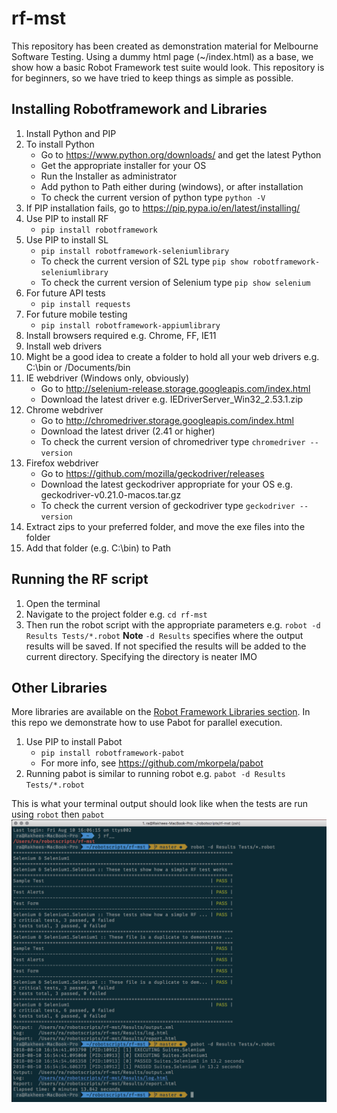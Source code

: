 # rf-mst
This repository has been created as demonstration material for Melbourne Software Testing. Using a dummy html page (~/index.html) as a base, we show how a basic Robot Framework test suite would look. This repository is for beginners, so we have tried to keep things as simple as possible.

## Installing Robotframework and Libraries
1. Install Python and PIP
  1. To install Python
      - Go to https://www.python.org/downloads/ and get the latest Python
      - Get the appropriate installer for your OS
      - Run the Installer as administrator
      - Add python to Path either during (windows), or after installation
      - To check the current version of python type `python -V`
  2. If PIP installation fails, go to https://pip.pypa.io/en/latest/installing/
2. Use PIP to install RF
    - `pip install robotframework`
3. Use PIP to install SL
    - `pip install robotframework-seleniumlibrary`
    - To check the current version of S2L type `pip show robotframework-seleniumlibrary`
    - To check the current version of Selenium type `pip show selenium`
4. For future API tests
    - `pip install requests`
5. For future mobile testing
    - `pip install robotframework-appiumlibrary`
6. Install browsers required e.g. Chrome, FF, IE11
7. Install web drivers
  1. Might be a good idea to create a folder to hold all your web drivers e.g. C:\bin or /Documents/bin
  2. IE webdriver  (Windows only, obviously)
      - Go to http://selenium-release.storage.googleapis.com/index.html
      - Download the latest driver e.g. IEDriverServer_Win32_2.53.1.zip
  3. Chrome webdriver
      - Go to http://chromedriver.storage.googleapis.com/index.html
      - Download the latest driver (2.41 or higher)
      - To check the current version of chromedriver type `chromedriver --version`
  4. Firefox webdriver
      - Go to https://github.com/mozilla/geckodriver/releases
      - Download the latest geckodriver appropriate for your OS e.g. geckodriver-v0.21.0-macos.tar.gz
      - To check the current version of geckodriver type `geckodriver --version`
  5. Extract zips to your preferred folder, and move the exe files into the folder
  6. Add that folder (e.g. C:\bin) to Path

## Running the RF script
1. Open the terminal
2. Navigate to the project folder e.g. `cd rf-mst`
3. Then run the robot script with the appropriate parameters e.g. `robot -d Results Tests/*.robot`
**Note** `-d Results` specifies where the output results will be saved. If not specified the results will be added to the current directory. Specifying the directory is neater IMO

## Other Libraries
More libraries are available on the [Robot Framework Libraries section](http://robotframework.org/#libraries). In this repo we demonstrate how to use Pabot for parallel execution.

1. Use PIP to install Pabot
    - `pip install robotframework-pabot`
    - For more info, see https://github.com/mkorpela/pabot
2. Running pabot is similar to running robot e.g. `pabot -d Results Tests/*.robot`

This is what your terminal output should look like when the tests are run using `robot` then `pabot`
![Success using robot and pabot](/Assets/Success.png)